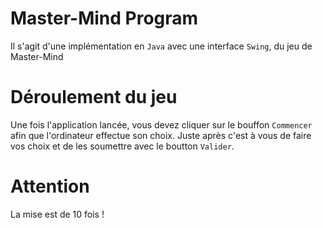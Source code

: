 # Master-Mind Program

Il s'agit d'une implémentation en `Java` avec une interface `Swing`, du jeu de Master-Mind

# Déroulement du jeu

Une fois l'application lancée, vous devez cliquer sur le bouffon `Commencer` afin que l'ordinateur effectue son choix. Juste après c'est à vous de faire vos choix et de les soumettre avec le boutton `Valider`.

# Attention

La mise est de 10 fois !


